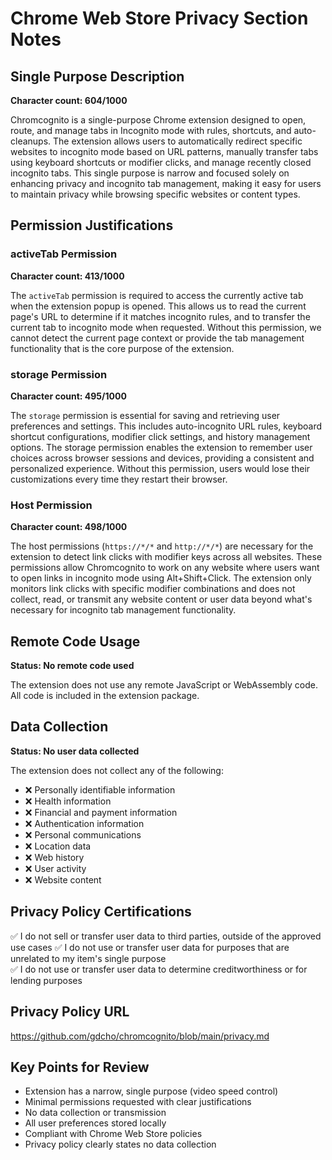 # Chrome Web Store Privacy Section Notes

## Single Purpose Description

**Character count: 604/1000**

Chromcognito is a single-purpose Chrome extension designed to open, route, and manage tabs in Incognito mode with rules, shortcuts, and auto-cleanups. The extension allows users to automatically redirect specific websites to incognito mode based on URL patterns, manually transfer tabs using keyboard shortcuts or modifier clicks, and manage recently closed incognito tabs. This single purpose is narrow and focused solely on enhancing privacy and incognito tab management, making it easy for users to maintain privacy while browsing specific websites or content types.

## Permission Justifications

### activeTab Permission

**Character count: 413/1000**

The `activeTab` permission is required to access the currently active tab when the extension popup is opened. This allows us to read the current page's URL to determine if it matches incognito rules, and to transfer the current tab to incognito mode when requested. Without this permission, we cannot detect the current page context or provide the tab management functionality that is the core purpose of the extension.

### storage Permission

**Character count: 495/1000**

The `storage` permission is essential for saving and retrieving user preferences and settings. This includes auto-incognito URL rules, keyboard shortcut configurations, modifier click settings, and history management options. The storage permission enables the extension to remember user choices across browser sessions and devices, providing a consistent and personalized experience. Without this permission, users would lose their customizations every time they restart their browser.

### Host Permission

**Character count: 498/1000**

The host permissions (`https://*/*` and `http://*/*`) are necessary for the extension to detect link clicks with modifier keys across all websites. These permissions allow Chromcognito to work on any website where users want to open links in incognito mode using Alt+Shift+Click. The extension only monitors link clicks with specific modifier combinations and does not collect, read, or transmit any website content or user data beyond what's necessary for incognito tab management functionality.

## Remote Code Usage

**Status: No remote code used**

The extension does not use any remote JavaScript or WebAssembly code. All code is included in the extension package.

## Data Collection

**Status: No user data collected**

The extension does not collect any of the following:

- ❌ Personally identifiable information
- ❌ Health information
- ❌ Financial and payment information
- ❌ Authentication information
- ❌ Personal communications
- ❌ Location data
- ❌ Web history
- ❌ User activity
- ❌ Website content

## Privacy Policy Certifications

✅ I do not sell or transfer user data to third parties, outside of the approved use cases
✅ I do not use or transfer user data for purposes that are unrelated to my item's single purpose  
✅ I do not use or transfer user data to determine creditworthiness or for lending purposes

## Privacy Policy URL

https://github.com/gdcho/chromcognito/blob/main/privacy.md

## Key Points for Review

- Extension has a narrow, single purpose (video speed control)
- Minimal permissions requested with clear justifications
- No data collection or transmission
- All user preferences stored locally
- Compliant with Chrome Web Store policies
- Privacy policy clearly states no data collection
